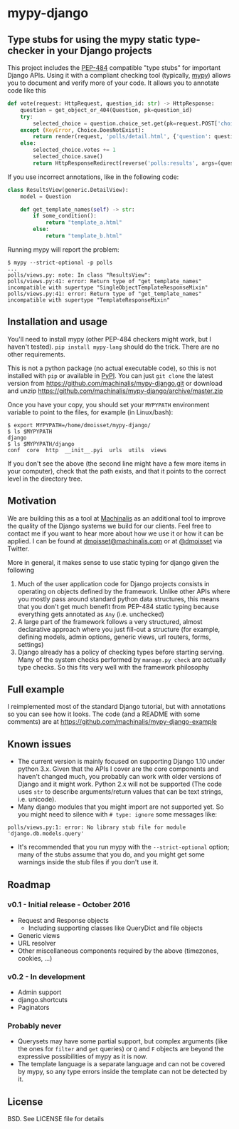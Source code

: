 # mypy-django
## Type stubs for using the mypy static type-checker in your Django projects

This project includes the [PEP-484](https://www.python.org/dev/peps/pep-0484/) compatible "type stubs" for important Django APIs. Using it with
a compliant checking tool (typically, [mypy](http://mypy-lang.org/)) allows you to document and
verify more of your code. It allows you to annotate code like this

```python
def vote(request: HttpRequest, question_id: str) -> HttpResponse:
    question = get_object_or_404(Question, pk=question_id)
    try:
        selected_choice = question.choice_set.get(pk=request.POST['choice'])
    except (KeyError, Choice.DoesNotExist):
        return render(request, 'polls/detail.html', {'question': question})
    else:
        selected_choice.votes += 1
        selected_choice.save()
        return HttpResponseRedirect(reverse('polls:results', args=(question.id,)))
```

If you use incorrect annotations, like in the following code:

```python
class ResultsView(generic.DetailView):
    model = Question

    def get_template_names(self) -> str:
        if some_condition():
            return "template_a.html"
        else:
            return "template_b.html"
```

Running mypy will report the problem:

```
$ mypy --strict-optional -p polls
...
polls/views.py: note: In class "ResultsView":
polls/views.py:41: error: Return type of "get_template_names" incompatible with supertype "SingleObjectTemplateResponseMixin"
polls/views.py:41: error: Return type of "get_template_names" incompatible with supertype "TemplateResponseMixin"

```

## Installation and usage

You'll need to install mypy (other PEP-484 checkers might work, but I haven't tested).
`pip install mypy-lang` should do the trick. There are no other requirements.

This is not a python package (no actual executable code), so this is not installed with `pip` or
available in [PyPI](https://pypi.python.org/pypi). You can just `git clone` the latest version from
https://github.com/machinalis/mypy-django.git or download and unzip https://github.com/machinalis/mypy-django/archive/master.zip

Once you have your copy, you should set your `MYPYPATH` environment variable to point to the files,
for example (in Linux/bash):

```
$ export MYPYPATH=/home/dmoisset/mypy-django/
$ ls $MYPYPATH
django
$ ls $MYPYPATH/django
conf  core  http  __init__.pyi  urls  utils  views

```

If you don't see the above (the second line might have a few more items in your computer), check
that the path exists, and that it points to the correct level in the directory tree.

## Motivation

We are building this as a tool at [Machinalis](http://www.machinalis.com) as an additional tool to
improve the quality of the Django systems we build for our clients. Feel free to contact me if you want to hear more about
how we use it or how it can be applied.
I can be found at dmoisset@machinalis.com or at [@dmoisset](http://twitter.com/dmoisset) via
Twitter.

More in general, it makes sense to use static typing for django given the following

1. Much of the user application code for Django projects consists in operating on objects defined
   by the framework. Unlike other APIs where you mostly pass around standard python data structures,
   this means that you don't get much benefit from PEP-484 static typing because everything gets
   annotated as `Any` (i.e. unchecked)
2. A large part of the framework follows a very structured, almost declarative approach where you
   just fill-out a structure (for example, defining models, admin options, generic views, url
   routers, forms, settings)
3. Django already has a policy of checking types before starting serving. Many of the system checks
   performed by `manage.py check` are actually type checks. So this fits very well with the
   framework philosophy

## Full example

I reimplemented most of the standard Django tutorial, but with annotations so you can see how it
looks. The code (and a README with some comments) are at
https://github.com/machinalis/mypy-django-example

## Known issues

* The current version is mainly focused on supporting Django 1.10 under python 3.x. Given that the
APIs I cover are the core components and haven't changed much, you probably can work with older
versions of Django and it might work. Python 2.x will not be supported (The code uses `str` to
describe arguments/return values that can be text strings, i.e. unicode).
* Many django modules that you might import are not supported yet. So you might need to silence
with `# type: ignore` some messages like:
```
polls/views.py:1: error: No library stub file for module 'django.db.models.query'
```
* It's recommended that you run mypy with the `--strict-optional` option; many of the stubs assume
that you do, and you might get some warnings inside the stub files if you don't use it.

## Roadmap

### v0.1 - Initial release - October 2016

* Request and Response objects
    * Including supporting classes like QueryDict and file objects
* Generic views
* URL resolver
* Other miscellaneous components required by the above (timezones, cookies, ...)

### v0.2 - In development

* Admin support
* django.shortcuts
* Paginators

### Probably never

* Querysets may have some partial support, but complex arguments (like the ones for `filter` and
`get` queries) or `Q` and `F` objects are beyond the expressive possibilities of mypy as it is now.
* The template language is a separate language and can not be covered by mypy, so any type errors
inside the template can not be detected by it.

## License

BSD. See LICENSE file for details